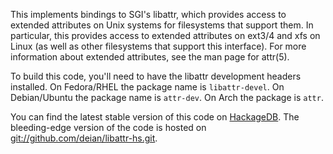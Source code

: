 This implements bindings to SGI's libattr, which provides access to extended
attributes on Unix systems for filesystems that support them. In particular,
this provides access to extended attributes on ext3/4 and xfs on Linux (as well
as other filesystems that support this interface). For more information about
extended attributes, see the man page for attr(5).

To build this code, you'll need to have the libattr development headers
installed. On Fedora/RHEL the package name is `libattr-devel`. On Debian/Ubuntu
the package name is `attr-dev`. On Arch the package is `attr`.

You can find the latest stable version of this code on
[HackageDB](http://hackage.haskell.org/packages/hackage.html). The bleeding-edge
version of the code is hosted on [git://github.com/deian/libattr-hs.git](git://github.com/deian/libattr-hs.git).
